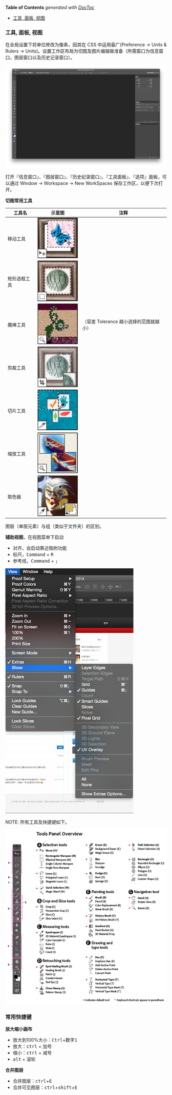 <!-- START doctoc generated TOC please keep comment here to allow auto update -->
<!-- DON'T EDIT THIS SECTION, INSTEAD RE-RUN doctoc TO UPDATE -->
**Table of Contents**  *generated with [DocToc](https://github.com/thlorenz/doctoc)*

- [工具, 面板, 视图](#%E5%B7%A5%E5%85%B7-%E9%9D%A2%E6%9D%BF-%E8%A7%86%E5%9B%BE)

<!-- END doctoc generated TOC please keep comment here to allow auto update -->

### 工具, 面板, 视图

在全局设置下将单位修改为像素，因其在 CSS 中运用最广(Preference -> Units & Rulers -> Units)。设置工作区布局为切图及图片编辑做准备（所需窗口为信息窗口，图层窗口以及历史记录窗口）。

![](../img/P/photoshop-mainWindow.png)

打开『信息窗口』、『图层窗口』、『历史纪录窗口』、『工具面板』、『选项』面板，可以通过 Window -> Workspace -> New WorkSpaces 保存工作区，以便下次打开。

**切图常用工具**

|工具名|示意图|注释|
|------|:----:|----|
|移动工具| ![](../img/H/hwa_03.png)||
|矩形选框工具| ![](../img/H/hwa_01.png)||
|魔棒工具|![](../img/H/hwa_05.png)|（容差 Tolerance 越小选择的范围就越小）|
|剪裁工具| ![](../img/H/hwa_06.png) ||
|切片工具| ![](../img/H/hwa_07.png)||
|缩放工具| ![](../img/H/hwa_34.png)||
|取色器| ![](../img/H/hwa_31.png)||

图层（单层元素）与组（类似于文件夹）的区别。

**辅助视图**，在视图菜单下启动

- 对齐，会启动靠近吸附功能
- 标尺，<kbd>Command</kbd> + <kbd>R</kbd>
- 参考线，<kbd>Command</kbd> + <kbd>;</kbd>

![](../img/P/photoshop-menu.png)

NOTE: 所有工具及快捷键如下。

![](../img/T/ToolsPanelOverview.png)

### 常用快捷键

**放大缩小画布**
- 放大到100%大小：<kbd>Ctrl</kbd>+<kbd>数字1</kbd>
- 放大：<kbd>ctrl</kbd> + 加号
- 缩小：<kbd>ctrl</kbd> + 减号
- <kbd>alt</kbd> + 滚轮

**合并图层**
- 合并图层：<kbd>ctrl</kbd>+<kbd>E</kbd>
- 合并可见图层：<kbd>ctrl</kbd>+<kbd>shift</kbd>+<kbd>E</kbd>